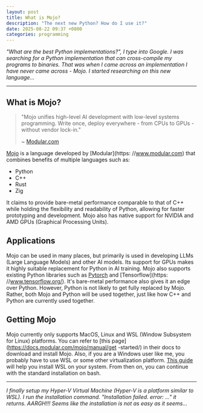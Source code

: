 ```yaml
---
layout: post
title: What is Mojo?
description: "The next new Python? How do I use it?"
date: 2025-08-22 09:37 +0800
categories: programming
---
```


_"What are the best Python implementations?", I type into Google. I was_
_searching for a Python implementation that can cross-compile my programs to_
_binaries. That was when I came across an implementation I have never came_
_across - Mojo. I started researching on this new language..._

---

## What is Mojo?

> "Mojo unifies high-level AI development with low-level systems programming.
> Write once, deploy everywhere - from CPUs to GPUs - without vendor lock-in."
>
> ~ [Modular.com](https://www.modular.com/mojo)

[Mojo](https://www.modular.com/mojo) is a language developed by [Modular](https:
//www.modular.com) that combines benefits of multiple languages such as:

- Python
- C++
- Rust
- Zig

It claims to provide bare-metal performance comparable to that of C++ while
holding the flexibility and readability of Python, allowing for faster
prototyping and development. Mojo also has native support for NVIDIA and AMD
GPUs (Graphical Processing Units).

## Applications

Mojo can be used in many places, but primarily is used in developing LLMs (Large
Language Models) and other AI models. Its support for GPUs makes it highly
suitable replacement for Python in AI training. Mojo also supports existing
Python libraries such as [Pytorch](https://pytorch.org/) and [Tensorflow](https:
//www.tensorflow.org/). It's bare-metal performance also gives it an edge over
Python. However, Python is not likely to get fully replaced by Mojo. Rather,
both Mojo and Python will be used together, just like how C++ and Python are
currently used together.

## Getting Mojo

Mojo currently only supports MacOS, Linux and WSL (Window Subsystem for Linux)
platforms. You can refer to [this page](https://docs.modular.com/mojo/manual/get
-started/) in their docs to download and install Mojo. Also, if you are a
Windows user like me, you probably have to use WSL or some other virtualization
platform. [This guide](https://learn.microsoft.com/en-us/windows/wsl/install)
will help you install WSL on your system. From then on, you can continue with
the standard installation on bash.

---
_I finally setup my Hyper-V Virtual Machine (Hyper-V is a platform similar to_
_WSL). I run the installation command. "Installation failed. error: ..." it_
_returns. AARGH!!! Seems like the installation is not as easy as it seems..._
